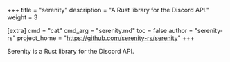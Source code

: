 +++
title = "serenity"
description = "A Rust library for the Discord API."
weight = 3

[extra]
cmd = "cat"
cmd_arg = "serenity.md"
toc = false
author = "serenity-rs"
project_home = "https://github.com/serenity-rs/serenity"
+++

Serenity is a Rust library for the Discord API.

